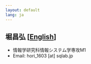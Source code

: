 ```yaml
---
layout: default
lang: ja
---
```


## 堀昌弘 [[English](./hori_1603_en)]

- 情報学研究科情報システム学専攻M1
- Email: hori_1603 [at] sqlab.jp